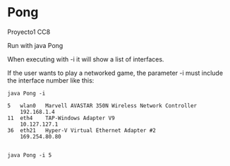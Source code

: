 Pong
====

Proyecto1 CC8

Run with java Pong

When executing with -i it will show a list of interfaces.

If the user wants to play a networked game, the parameter -i must include the interface number like this:

	java Pong -i
	
	5	wlan0	Marvell AVASTAR 350N Wireless Network Controller
		192.168.1.4
	11	eth4	TAP-Windows Adapter V9
		10.127.127.1
	36	eth21	Hyper-V Virtual Ethernet Adapter #2
		169.254.80.80
	
	
	java Pong -i 5
	


